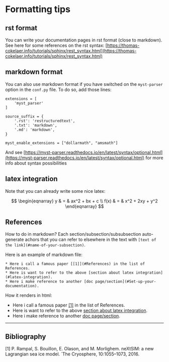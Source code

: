 # Formatting tips

## rst format 
You can  write your documentation pages in rst format (close to markdown). See here for some references on the rst syntax: [https://thomas-cokelaer.info/tutorials/sphinx/rest_syntax.html](https://thomas-cokelaer.info/tutorials/sphinx/rest_syntax.html)


## markdown format
You can also use markdown format if you have switched on the `myst-parser` option in the `conf.py` file. To do so,  add those lines:
  
```
extensions = [
    'myst_parser'
]

source_suffix = {
    '.rst': 'restructuredtext',
    '.txt': 'markdown',
    '.md': 'markdown',
}

myst_enable_extensions = ["dollarmath", "amsmath"]
```

And see [https://myst-parser.readthedocs.io/en/latest/syntax/optional.html](https://myst-parser.readthedocs.io/en/latest/syntax/optional.html) for more info about syntax possibilities


## latex integration

Note that you can already write some nice latex:

$$
   \begin{eqnarray}
      y    & = & ax^2 + bx + c \\
      f(x) & = & x^2 + 2xy + y^2
   \end{eqnarray}
$$

## References
How to do in markdown? Each section/subsection/subsubsection auto-generate achors that you can refer to elsewhere in the text with  `[text of the link](#name-of-your-subsection)`. 

Here is an example of markdown file:

```
* Here i call a famous paper [[1]](#References) in the list of References.
* Here is want to refer to the above [section about latex integration](#latex-integration).
* Here i make reference to another [doc page/section](#Set-up-your-documentation).

```

How it renders in html:

* Here i call a famous paper [[1]](#Bibliography) in the list of References.
* Here is want to refer to the above [section about latex integration](#latex-integration).
* Here i make reference to another [doc page/section](#Set-up-your-documentation).

---
## Bibliography

[1] P. Rampal, S. Bouillon, E. Olason, and M. Morlighem. neXtSIM: a new Lagrangian sea ice model.  ́ The Cryosphere, 10:1055–1073, 2016.


